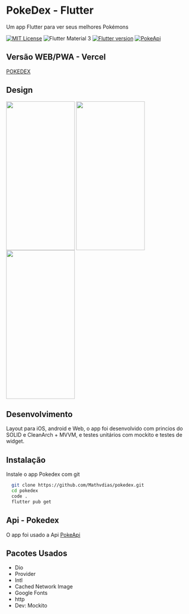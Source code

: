 
# PokeDex - Flutter
Um app Flutter para ver seus melhores Pokémons
<br>


[![MIT License](https://img.shields.io/badge/License-MIT-green.svg)](https://choosealicense.com/licenses/mit/)
![Flutter Material 3](https://img.shields.io/badge/Flutter-Material%203-blue)
[![Flutter version](https://img.shields.io/badge/Flutter-3.3.6-orange)](https://flutter.dev/)
[![PokeApi](https://img.shields.io/badge/Api-PokeApi-red)](https://pokeapi.co/)

## Versão WEB/PWA - Vercel

[POKEDEX](https://pokedex-matheus-vinicius.vercel.app/)

## Design
<div>
<img align="center" src="https://user-images.githubusercontent.com/74201503/203208100-daa0526e-a6ce-40aa-9ad3-c7d6cb47492a.png" width="185" height="400"/>
<img align="center" src="https://user-images.githubusercontent.com/74201503/203208359-503ee094-9f82-437c-9094-c34c198b4a2b.png" width="185" height="400"/>
<img align="center" src="https://user-images.githubusercontent.com/74201503/203208383-f0b312cf-7590-4e81-a8f5-e6b63a4ea449.png" width="185" height="400"/>
</div>

## Desenvolvimento

Layout para iOS, android e Web, o app foi desenvolvido com princios do SOLID e CleanArch + MVVM, e testes unitários com mockito e testes de widget.


## Instalação

Instale o app Pokedex com git

```bash
  git clone https://github.com/Mathvdias/pokedex.git
  cd pokedex
  code .
  flutter pub get
```
## Api - Pokedex

O app foi usado a Api [PokeApi](https://pokeapi.co/docs/v2)
## Pacotes Usados

- Dio
- Provider
- Intl
- Cached Network Image
- Google Fonts
- http
- Dev: Mockito
